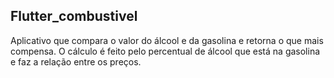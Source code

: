 ## Flutter_combustivel
Aplicativo que compara o valor do álcool e da gasolina e retorna o que mais compensa. 
O cálculo é feito pelo percentual de álcool que está na gasolina e faz a relação entre os preços.
